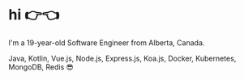 # hi 👉👈

I'm a 19-year-old Software Engineer from Alberta, Canada.

Java, Kotlin, Vue.js, Node.js, Express.js, Koa.js, Docker, Kubernetes, MongoDB, Redis 😎
